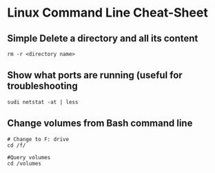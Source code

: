 # Linux Command Line Cheat-Sheet

## Simple Delete a directory and all its content
```
rm -r <directory name>
```

## Show what ports are running (useful for troubleshooting
```
sudi netstat -at | less
```

## Change volumes from Bash command line
```
# Change to F: drive
cd /f/

#Query volumes
cd /volumes
```

